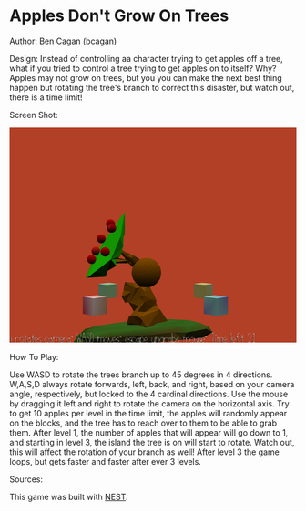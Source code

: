 # Apples Don't Grow On Trees

Author: Ben Cagan (bcagan)

Design: Instead of controlling aa character trying to get apples off a tree, what if you tried to control a tree trying to get
apples on to itself? Why? Apples may not grow on trees, but you you can make the next best thing happen but rotating the tree's
branch to correct this disaster, but watch out, there is a time limit!

Screen Shot:

![Screen Shot](screenshot.png)

How To Play:

Use WASD to rotate the trees branch up to 45 degrees in 4 directions. W,A,S,D always rotate forwards, left, back, and right, based on your camera
angle, respectively, but locked to the 4 cardinal directions. Use the mouse by dragging it left and right to rotate the camera on
the horizontal axis. Try to get 10 apples per level in the time limit, the apples will randomly appear on the blocks, and the tree
has to reach over to them to be able to grab them. After level 1, the number of apples that will appear will go down to 1, and starting
in level 3, the island the tree is on will start to rotate. Watch out, this will affect the rotation of your branch as well! After level 3
the game loops, but gets faster and faster after ever 3 levels.

Sources:

This game was built with [NEST](NEST.md).


